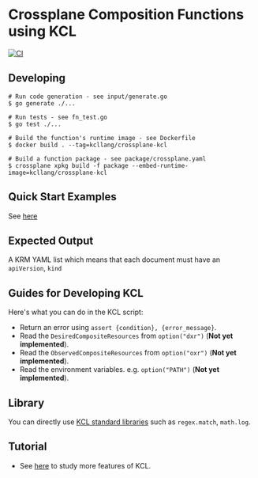 # Crossplane Composition Functions using KCL

[![CI](https://kcl-lang.io/crossplane-kcl/actions/workflows/ci.yml/badge.svg)](https://kcl-lang.io/crossplane-kcl/actions/workflows/ci.yml)

## Developing

```shell
# Run code generation - see input/generate.go
$ go generate ./...

# Run tests - see fn_test.go
$ go test ./...

# Build the function's runtime image - see Dockerfile
$ docker build . --tag=kcllang/crossplane-kcl

# Build a function package - see package/crossplane.yaml
$ crossplane xpkg build -f package --embed-runtime-image=kcllang/crossplane-kcl
```

## Quick Start Examples

See [here](./examples/resources/basic/)

## Expected Output

A KRM YAML list which means that each document must have an `apiVersion`, `kind`

## Guides for Developing KCL

Here's what you can do in the KCL script:

+ Return an error using `assert {condition}, {error_message}`.
+ Read the `DesiredCompositeResources` from `option("dxr")` (**Not yet implemented**).
+ Read the `ObservedCompositeResources` from `option("oxr")` (**Not yet implemented**).
+ Read the environment variables. e.g. `option("PATH")` (**Not yet implemented**).

## Library

You can directly use [KCL standard libraries](https://kcl-lang.io/docs/reference/model/overview) such as `regex.match`, `math.log`.

## Tutorial

+ See [here](https://kcl-lang.io/docs/reference/lang/tour) to study more features of KCL.
